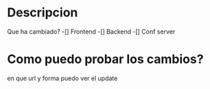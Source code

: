 # Descripcion
Que ha cambiado?
-[] Frontend
-[] Backend
-[] Conf server

# Como puedo probar los cambios? 
en que url y forma puedo ver el update
